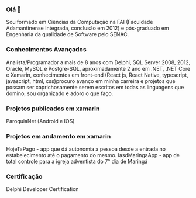 ### Olá 👋
Sou formado em Ciências da Computação na FAI (Faculdade Adamantinense Integrada, conclusão em 2012) e pós-graduado em Engenharia da qualidade de Software pelo SENAC.

### Conhecimentos Avançados

Analista/Programador a mais de 8 anos com Delphi, SQL Server 2008, 2012, Oracle, MySQL e Postgre-SQL, aproximadamente 2 ano em .NET, .NET Core e Xamarin, conhecimentos em front-end (React js, React Native, typescript, javascript, html, css)procuro avanço em minha carreira e projetos que possam ser caprichosamente serem escritos em todas as linguagens que domino, sou organizado e adoro o que faço.

### Projetos publicados em xamarin
ParoquiaNet (Android e IOS)

### Projetos em andamento em xamarin
HojeTaPago - app que dá autonomia a pessoa desde a entrada no estabelecimento até o pagamento do mesmo.
IasdMaringaApp - app de total controle para a igreja adventista do 7° dia de Maringá

### Certificação
Delphi Developer Certification 
